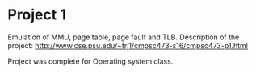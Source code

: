 # Project 1

Emulation of MMU, page table, page fault and TLB. Description of the project: http://www.cse.psu.edu/~trj1/cmpsc473-s16/cmpsc473-p1.html

Project was  complete for Operating system class. 